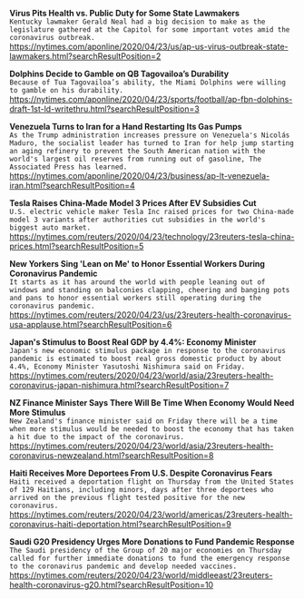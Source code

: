 **Virus Pits Health vs. Public Duty for Some State Lawmakers**\
`Kentucky lawmaker Gerald Neal had a big decision to make as the legislature gathered at the Capitol for some important votes amid the coronavirus outbreak. `\
https://nytimes.com/aponline/2020/04/23/us/ap-us-virus-outbreak-state-lawmakers.html?searchResultPosition=2

**Dolphins Decide to Gamble on QB Tagovailoa’s Durability**\
`Because of Tua Tagovailoa’s ability, the Miami Dolphins were willing to gamble on his durability.`\
https://nytimes.com/aponline/2020/04/23/sports/football/ap-fbn-dolphins-draft-1st-ld-writethru.html?searchResultPosition=3

**Venezuela Turns to Iran for a Hand Restarting Its Gas Pumps**\
`As the Trump administration increases pressure on Venezuela's Nicolás Maduro, the socialist leader has turned to Iran for help jump starting an aging refinery to prevent the South American nation with the world's largest oil reserves from running out of gasoline, The Associated Press has learned.`\
https://nytimes.com/aponline/2020/04/23/business/ap-lt-venezuela-iran.html?searchResultPosition=4

**Tesla Raises China-Made Model 3 Prices After EV Subsidies Cut**\
`U.S. electric vehicle maker Tesla Inc raised prices for two China-made model 3 variants after authorities cut subsidies in the world's biggest auto market.`\
https://nytimes.com/reuters/2020/04/23/technology/23reuters-tesla-china-prices.html?searchResultPosition=5

**New Yorkers Sing 'Lean on Me' to Honor Essential Workers During Coronavirus Pandemic**\
`It starts as it has around the world with people leaning out of windows and standing on balconies clapping, cheering and banging pots and pans to honor essential workers still operating during the coronavirus pandemic.`\
https://nytimes.com/reuters/2020/04/23/us/23reuters-health-coronavirus-usa-applause.html?searchResultPosition=6

**Japan's Stimulus to Boost Real GDP by 4.4%: Economy Minister**\
`Japan's new economic stimulus package in response to the coronavirus pandemic is estimated to boost real gross domestic product by about 4.4%, Economy Minister Yasutoshi Nishimura said on Friday.`\
https://nytimes.com/reuters/2020/04/23/world/asia/23reuters-health-coronavirus-japan-nishimura.html?searchResultPosition=7

**NZ Finance Minister Says There Will Be Time When Economy Would Need More Stimulus**\
`New Zealand's finance minister said on Friday there will be a time when more stimulus would be needed to boost the economy that has taken a hit due to the impact of the coronavirus.`\
https://nytimes.com/reuters/2020/04/23/world/asia/23reuters-health-coronavirus-newzealand.html?searchResultPosition=8

**Haiti Receives More Deportees From U.S. Despite Coronavirus Fears**\
`Haiti received a deportation flight on Thursday from the United States of 129 Haitians, including minors, days after three deportees who arrived on the previous flight tested positive for the new coronavirus.`\
https://nytimes.com/reuters/2020/04/23/world/americas/23reuters-health-coronavirus-haiti-deportation.html?searchResultPosition=9

**Saudi G20 Presidency Urges More Donations to Fund Pandemic Response**\
`The Saudi presidency of the Group of 20 major economies on Thursday called for further immediate donations to fund the emergency response to the coronavirus pandemic and develop needed vaccines.`\
https://nytimes.com/reuters/2020/04/23/world/middleeast/23reuters-health-coronavirus-g20.html?searchResultPosition=10

